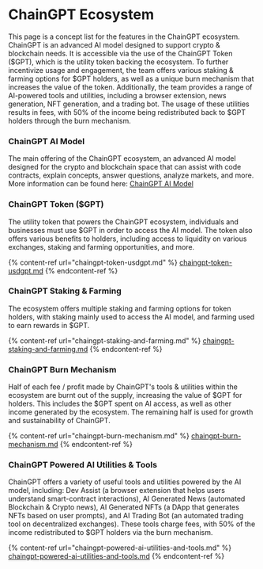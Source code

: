 # ChainGPT Ecosystem

This page is a concept list for the features in the ChainGPT ecosystem. ChainGPT is an advanced AI model designed to support crypto & blockchain needs. It is accessible via the use of the ChainGPT Token ($GPT), which is the utility token backing the ecosystem. To further incentivize usage and engagement, the team offers various staking & farming options for $GPT holders, as well as a unique burn mechanism that increases the value of the token. Additionally, the team provides a range of AI-powered tools and utilities, including a browser extension, news generation, NFT generation, and a trading bot. The usage of these utilities results in fees, with 50% of the income being redistributed back to $GPT holders through the burn mechanism.



### **ChainGPT AI Model**

The main offering of the ChainGPT ecosystem, an advanced AI model designed for the crypto and blockchain space that can assist with code contracts, explain concepts, answer questions, analyze markets, and more. More information can be found here: [ChainGPT AI Model](https://app.gitbook.com/o/isSMm3D18DgdZJzYQLAF/s/itZP4d2R7tNhEVkUrPpA/\~/changes/cgpsNKiEB4uwYiwDUCN7/overview/ii.-learn-the-concepts/chaingpt-ai-model)



### **ChainGPT Token ($GPT)**

The utility token that powers the ChainGPT ecosystem, individuals and businesses must use $GPT in order to access the AI model. The token also offers various benefits to holders, including access to liquidity on various exchanges, staking and farming opportunities, and more.

{% content-ref url="chaingpt-token-usdgpt.md" %}
[chaingpt-token-usdgpt.md](chaingpt-token-usdgpt.md)
{% endcontent-ref %}



### **ChainGPT Staking & Farming**

The ecosystem offers multiple staking and farming options for token holders, with staking mainly used to access the AI model, and farming used to earn rewards in $GPT.

{% content-ref url="chaingpt-staking-and-farming.md" %}
[chaingpt-staking-and-farming.md](chaingpt-staking-and-farming.md)
{% endcontent-ref %}



### ChainGPT Burn Mechanism

Half of each fee / profit made by ChainGPT's tools & utilities within the ecosystem are burnt out of the supply, increasing the value of $GPT for holders. This includes the $GPT spent on AI access, as well as other income generated by the ecosystem. The remaining half is used for growth and sustainability of ChainGPT.

{% content-ref url="chaingpt-burn-mechanism.md" %}
[chaingpt-burn-mechanism.md](chaingpt-burn-mechanism.md)
{% endcontent-ref %}



### ChainGPT Powered AI Utilities & Tools

ChainGPT offers a variety of useful tools and utilities powered by the AI model, including: Dev Assist (a browser extension that helps users understand smart-contract interactions), AI Generated News (automated Blockchain & Crypto news), AI Generated NFTs (a DApp that generates NFTs based on user prompts), and AI Trading Bot (an automated trading tool on decentralized exchanges). These tools charge fees, with 50% of the income redistributed to $GPT holders via the burn mechanism.

{% content-ref url="chaingpt-powered-ai-utilities-and-tools.md" %}
[chaingpt-powered-ai-utilities-and-tools.md](chaingpt-powered-ai-utilities-and-tools.md)
{% endcontent-ref %}

